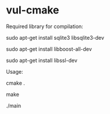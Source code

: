# vul-cmake

Required library for compilation:

sudo apt-get install sqlite3 libsqlite3-dev

sudo apt-get install libboost-all-dev

sudo apt-get install libssl-dev

Usage:

cmake .

make

./main

